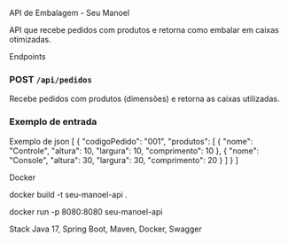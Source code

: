 API de Embalagem - Seu Manoel

API que recebe pedidos com produtos e retorna como embalar em caixas otimizadas.


Endpoints

### POST `/api/pedidos`

Recebe pedidos com produtos (dimensões) e retorna as caixas utilizadas.

### Exemplo de entrada

Exemplo de json
[
  {
    "codigoPedido": "001",
    "produtos": [
      { "nome": "Controle", "altura": 10, "largura": 10, "comprimento": 10 },
      { "nome": "Console", "altura": 30, "largura": 30, "comprimento": 20 }
    ]
  }
]

Docker

docker build -t seu-manoel-api .

docker run -p 8080:8080 seu-manoel-api

Stack
Java 17, Spring Boot, Maven, Docker, Swagger
